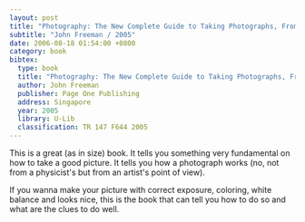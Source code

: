 ```yaml
---
layout: post
title: "Photography: The New Complete Guide to Taking Photographs, From Basic Composition to the Latest Digital Techniques"
subtitle: "John Freeman / 2005"
date: 2006-08-18 01:54:00 +0800
category: book
bibtex:
  type: book
  title: "Photography: The New Complete Guide to Taking Photographs, From Basic Composition to the Latest Digital Techniques"
  author: John Freeman
  publisher: Page One Publishing
  address: Singapore
  year: 2005
  library: U-Lib
  classification: TR 147 F644 2005
---
```


This is a great (as in size) book. It tells you something very fundamental on how to take a good picture. It tells you how a photograph works (no, not from a physicist's but from an artist's point of view).

If you wanna make your picture with correct exposure, coloring, white balance and looks nice, this is the book that can tell you how to do so and what are the clues to do well.

